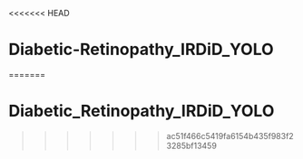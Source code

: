 <<<<<<< HEAD
# Diabetic-Retinopathy_IRDiD_YOLO
=======
# Diabetic_Retinopathy_IRDiD_YOLO
>>>>>>> ac51f466c5419fa6154b435f983f23285bf13459
